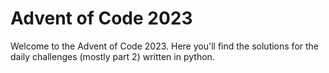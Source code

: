 # Advent of Code 2023

Welcome to the Advent of Code 2023.
Here you'll find the solutions for the daily challenges (mostly part 2) written in python.
